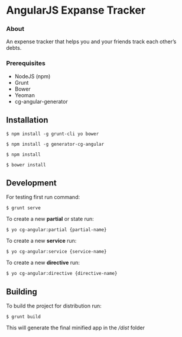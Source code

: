 # AngularJS Expanse Tracker

### About

An expense tracker that helps you and your friends track each other’s debts.

### Prerequisites

* NodeJS (npm)
* Grunt
* Bower
* Yeoman
* cg-angular-generator

## Installation

```$ npm install -g grunt-cli yo bower```

```$ npm install -g generator-cg-angular```

```$ npm install```

```$ bower install```

## Development

For testing first run command:

```$ grunt serve```

To create a new **partial** or state run:

```$ yo cg-angular:partial {partial-name}```

To create a new **service** run:

```$ yo cg-angular:service {service-name}```

To create a new **directive** run:

```$ yo cg-angular:directive {directive-name}```


## Building

To build the project for distribution run:

```$ grunt build```

This will generate the final minified app in the */dist* folder

